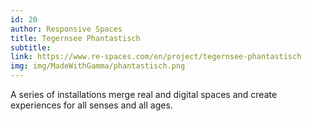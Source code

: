 ```yaml
---
id: 20
author: Responsive Spaces
title: Tegernsee Phantastisch
subtitle:
link: https://www.re-spaces.com/en/project/tegernsee-phantastisch
img: img/MadeWithGamma/phantastisch.png
---
```

A series of installations merge real and digital spaces and create experiences for all senses and all ages.